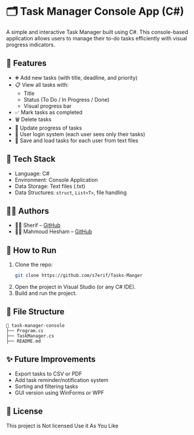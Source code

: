 # 🗂️ Task Manager Console App (C#)

A simple and interactive Task Manager built using C#. This console-based application allows users to manage their to-do tasks efficiently with visual progress indicators.

## 📌 Features

- ➕ Add new tasks (with title, deadline, and priority)
- 📋 View all tasks with:
  - Title
  - Status (To Do / In Progress / Done)
  - Visual progress bar
- ✅ Mark tasks as completed
- 🗑️ Delete tasks
- 🔄 Update progress of tasks
- 🔐 User login system (each user sees only their tasks)
- 📁 Save and load tasks for each user from text files

## 🧠 Tech Stack

- Language: C#
- Environment: Console Application
- Data Storage: Text files (.txt)
- Data Structures: `struct`, `List<T>`, file handling

## 🧑‍💻 Authors

- 👨‍💻 Sherif – [GitHub](https://github.com/s7erif)
- 👨‍💻 Mahmoud Hesham – [GitHub](https://github.com/EL3oMaNy)

## 📂 How to Run

1. Clone the repo:
   ```bash
   git clone https://github.com/s7erif/Tasks-Manger
   ```
2. Open the project in Visual Studio (or any C# IDE).
3. Build and run the project.

## 📝 File Structure

```
📁 task-manager-console
├── Program.cs
├── TaskManager.cs
├── README.md
```

## ✨ Future Improvements

- Export tasks to CSV or PDF
- Add task reminder/notification system
- Sorting and filtering tasks
- GUI version using WinForms or WPF

## 📄 License

This project is Not licensed Use it As You Like

